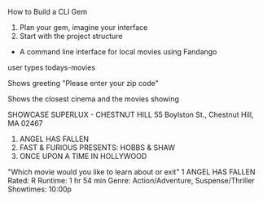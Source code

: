 How to Build a CLI Gem

1. Plan your gem, imagine your interface
2. Start with the project structure

- A command line interface for local movies using Fandango

user types todays-movies

Shows greeting
"Please enter your zip code"

Shows the closest cinema and the movies showing

SHOWCASE SUPERLUX - CHESTNUT HILL
55 Boylston St., Chestnut Hill, MA 02467

1. ANGEL HAS FALLEN
2. FAST & FURIOUS PRESENTS: HOBBS & SHAW
3. ONCE UPON A TIME IN HOLLYWOOD

"Which movie would you like to learn about or exit"
1
ANGEL HAS FALLEN
Rated: R
Runtime: 1 hr 54 min
Genre: Action/Adventure, Suspense/Thriller
Showtimes: 10:00p
